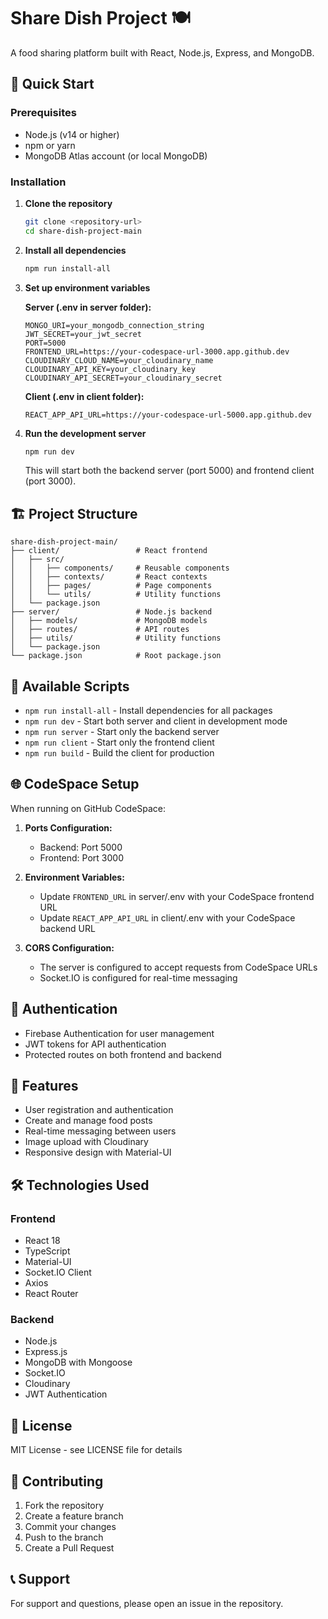 # Share Dish Project 🍽️

A food sharing platform built with React, Node.js, Express, and MongoDB.

## 🚀 Quick Start

### Prerequisites
- Node.js (v14 or higher)
- npm or yarn
- MongoDB Atlas account (or local MongoDB)

### Installation

1. **Clone the repository**
   ```bash
   git clone <repository-url>
   cd share-dish-project-main
   ```

2. **Install all dependencies**
   ```bash
   npm run install-all
   ```

3. **Set up environment variables**

   **Server (.env in server folder):**
   ```env
   MONGO_URI=your_mongodb_connection_string
   JWT_SECRET=your_jwt_secret
   PORT=5000
   FRONTEND_URL=https://your-codespace-url-3000.app.github.dev
   CLOUDINARY_CLOUD_NAME=your_cloudinary_name
   CLOUDINARY_API_KEY=your_cloudinary_key
   CLOUDINARY_API_SECRET=your_cloudinary_secret
   ```

   **Client (.env in client folder):**
   ```env
   REACT_APP_API_URL=https://your-codespace-url-5000.app.github.dev
   ```

4. **Run the development server**
   ```bash
   npm run dev
   ```

   This will start both the backend server (port 5000) and frontend client (port 3000).

## 🏗️ Project Structure

```
share-dish-project-main/
├── client/                 # React frontend
│   ├── src/
│   │   ├── components/     # Reusable components
│   │   ├── contexts/       # React contexts
│   │   ├── pages/          # Page components
│   │   └── utils/          # Utility functions
│   └── package.json
├── server/                 # Node.js backend
│   ├── models/             # MongoDB models
│   ├── routes/             # API routes
│   ├── utils/              # Utility functions
│   └── package.json
└── package.json            # Root package.json
```

## 🔧 Available Scripts

- `npm run install-all` - Install dependencies for all packages
- `npm run dev` - Start both server and client in development mode
- `npm run server` - Start only the backend server
- `npm run client` - Start only the frontend client
- `npm run build` - Build the client for production

## 🌐 CodeSpace Setup

When running on GitHub CodeSpace:

1. **Ports Configuration:**
   - Backend: Port 5000
   - Frontend: Port 3000

2. **Environment Variables:**
   - Update `FRONTEND_URL` in server/.env with your CodeSpace frontend URL
   - Update `REACT_APP_API_URL` in client/.env with your CodeSpace backend URL

3. **CORS Configuration:**
   - The server is configured to accept requests from CodeSpace URLs
   - Socket.IO is configured for real-time messaging

## 🔐 Authentication

- Firebase Authentication for user management
- JWT tokens for API authentication
- Protected routes on both frontend and backend

## 📱 Features

- User registration and authentication
- Create and manage food posts
- Real-time messaging between users
- Image upload with Cloudinary
- Responsive design with Material-UI

## 🛠️ Technologies Used

### Frontend
- React 18
- TypeScript
- Material-UI
- Socket.IO Client
- Axios
- React Router

### Backend
- Node.js
- Express.js
- MongoDB with Mongoose
- Socket.IO
- Cloudinary
- JWT Authentication

## 📄 License

MIT License - see LICENSE file for details

## 🤝 Contributing

1. Fork the repository
2. Create a feature branch
3. Commit your changes
4. Push to the branch
5. Create a Pull Request

## 📞 Support

For support and questions, please open an issue in the repository. 